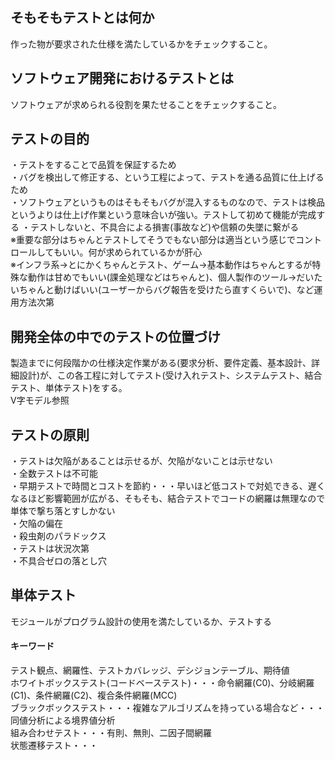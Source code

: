 ## そもそもテストとは何か
作った物が要求された仕様を満たしているかをチェックすること。

## ソフトウェア開発におけるテストとは
ソフトウェアが求められる役割を果たせることをチェックすること。

## テストの目的
・テストをすることで品質を保証するため  
・バグを検出して修正する、という工程によって、テストを通る品質に仕上げるため  
・ソフトウェアというものはそもそもバグが混入するものなので、テストは検品というよりは仕上げ作業という意味合いが強い。テストして初めて機能が完成する
・テストしないと、不具合による損害(事故など)や信頼の失墜に繋がる  
※重要な部分はちゃんとテストしてそうでもない部分は適当という感じでコントロールしてもいい。何が求められているかが肝心  
※インフラ系→とにかくちゃんとテスト、ゲーム→基本動作はちゃんとするが特殊な動作は甘めでもいい(課金処理などはちゃんと)、個人製作のツール→だいたいちゃんと動けばいい(ユーザーからバグ報告を受けたら直すくらいで)、など運用方法次第  

## 開発全体の中でのテストの位置づけ
製造までに何段階かの仕様決定作業がある(要求分析、要件定義、基本設計、詳細設計)が、この各工程に対してテスト(受け入れテスト、システムテスト、結合テスト、単体テスト)をする。  
V字モデル参照  

## テストの原則
・テストは欠陥があることは示せるが、欠陥がないことは示せない  
・全数テストは不可能  
・早期テストで時間とコストを節約・・・早いほど低コストで対処できる、遅くなるほど影響範囲が広がる、そもそも、結合テストでコードの網羅は無理なので単体で撃ち落とすしかない  
・欠陥の偏在  
・殺虫剤のパラドックス  
・テストは状況次第  
・不具合ゼロの落とし穴  

## 単体テスト
モジュールがプログラム設計の使用を満たしているか、テストする

#### キーワード
テスト観点、網羅性、テストカバレッジ、デシジョンテーブル、期待値  
ホワイトボックステスト(コードベーステスト)・・・命令網羅(C0)、分岐網羅(C1)、条件網羅(C2)、複合条件網羅(MCC)  
ブラックボックステスト・・・複雑なアルゴリズムを持っている場合など・・・同値分析による境界値分析  
組み合わせテスト・・・有則、無則、二因子間網羅  
状態遷移テスト・・・
